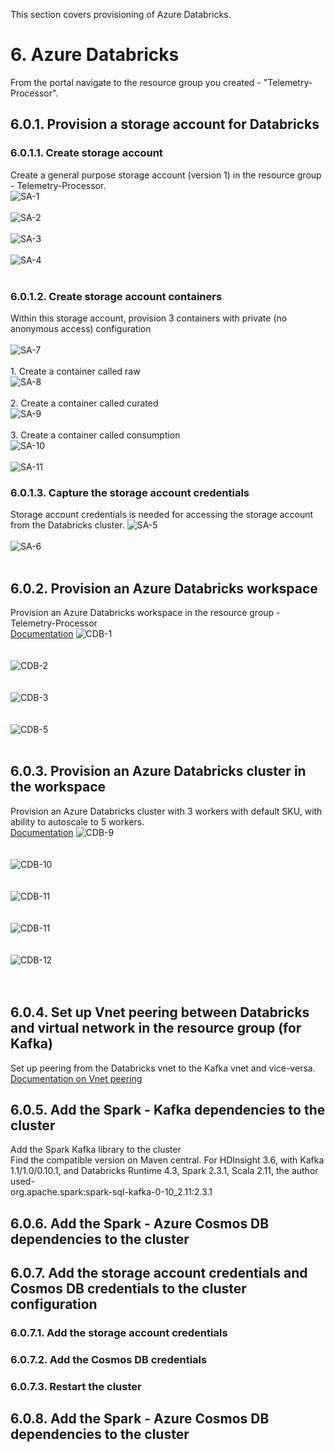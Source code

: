 
This section covers provisioning of Azure Databricks.

# 6. Azure Databricks
From the portal navigate to the resource group you created - "Telemetry-Processor".

## 6.0.1.  Provision a storage account for Databricks 
### 6.0.1.1.  Create storage account
Create a general purpose storage account (version 1) in the resource group - Telemetry-Processor.<br>
![SA-1](../images/CreateStorageAcct-1.png)
<br>
<br>
![SA-2](../images/CreateStorageAcct-2.png)
<br>
<br>
![SA-3](../images/CreateStorageAcct-3.png)
<br>
<br>
![SA-4](../images/CreateStorageAcct-4.png)
<br><br>

### 6.0.1.2.  Create storage account containers
Within this storage account, provision 3 containers with private (no anonymous access) configuration<br><br>
![SA-7](../images/CreateStorageAcct-7.png)
<br><br>1.  Create a container called raw<br>
![SA-8](../images/CreateStorageAcct-8.png)
<br><br>2.  Create a container called curated<br>
![SA-9](../images/CreateStorageAcct-9.png)
<br><br>3.  Create a container called consumption<br>
![SA-10](../images/CreateStorageAcct-10.png)
<br><br>
![SA-11](../images/CreateStorageAcct-11.png)

### 6.0.1.3. Capture the storage account credentials
Storage account credentials is needed for accessing the storage account from the Databricks cluster.
![SA-5](../images/CreateStorageAcct-5.png)
<br><br>
![SA-6](../images/CreateStorageAcct-6.png)
<br><br>

## 6.0.2. Provision an Azure Databricks workspace
Provision an Azure Databricks workspace in the resource group - Telemetry-Processor<br>
[Documentation](https://docs.microsoft.com/en-us/azure/azure-databricks/quickstart-create-databricks-workspace-portal)
![CDB-1](../images/CreateDatabricks-1.png)
<br><br><br>
![CDB-2](../images/CreateDatabricks-2.png)
<br><br><br>
![CDB-3](../images/CreateDatabricks-3.png)
<br><br><br>
![CDB-5](../images/CreateDatabricks-5.png)
<br><br>

## 6.0.3. Provision an Azure Databricks cluster in the workspace
Provision an Azure Databricks cluster with 3 workers with default SKU, with ability to autoscale to 5 workers.<br>
[Documentation](https://docs.microsoft.com/en-us/azure/azure-databricks/quickstart-create-databricks-workspace-portal#create-a-spark-cluster-in-databricks)
![CDB-9](../images/CreateDatabricks-9.png)
<br><br><br>
![CDB-10](../images/CreateDatabricks-10.png)
<br><br><br>
![CDB-11](../images/CreateDatabricks-11.png)
<br><br><br>
![CDB-11](../images/CreateDatabricks-11.png)
<br><br><br>
![CDB-12](../images/CreateDatabricks-12.png)
<br><br><br>

## 6.0.4. Set up Vnet peering between Databricks and virtual network in the resource group (for Kafka)
Set up peering from the Databricks vnet to the Kafka vnet and vice-versa.<br>
[Documentation on Vnet peering](https://docs.azuredatabricks.net/administration-guide/cloud-configurations/azure/vnet-peering.html#vnet-peering)


## 6.0.5. Add the Spark - Kafka dependencies to the cluster
Add the Spark Kafka library to the cluster<br>
Find the compatible version on Maven central.  For HDInsight 3.6, with Kafka 1.1/1.0/0.10.1, and Databricks Runtime 4.3, Spark 2.3.1, Scala 2.11, the author used-<br>
org.apache.spark:spark-sql-kafka-0-10_2.11:2.3.1

## 6.0.6. Add the Spark - Azure Cosmos DB dependencies to the cluster

## 6.0.7. Add the storage account credentials and Cosmos DB credentials to the cluster configuration
### 6.0.7.1. Add the storage account credentials

### 6.0.7.2. Add the Cosmos DB credentials

### 6.0.7.3. Restart the cluster


## 6.0.8. Add the Spark - Azure Cosmos DB dependencies to the cluster

